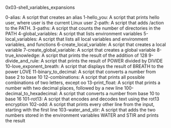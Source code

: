 0x03-shell_variables_expansions

0-alias: A script that creates an alias
1-hello_you: A script that prints hello user, where user is the current Linux user
2-path: A script that adds /action to the PATH.
3-paths: A script that counts the number of directories in the PATH
4-global_variables: A script that lists environment variables
5-local_variables: A script that lists all local variables and environment variables, and functions
6-create_local_variable: A script that creates a local variable
7-create_global_variable: A script that creates a global variable
8-true_knowledge: A script that prints the result of the addition of 128 
9-divide_and_rule: A script that prints the result of POWER divided by DIVIDE
10-love_exponent_breath: A script that displays the result of BREATH to the power LOVE
11-binary_to_decimal: A script that converts a number from base 2 to base 10
12-combinations: A script that prints all possible combinations of two letters, except oo
13-print_float: A script that prints a number with two decimal places, followed by a new line
100-decimal_to_hexadecimal: A script that converts a number from base 10 to base 16
101-rot13: A script that encodes and decodes text using the rot13 encryption
102-odd: A script that prints every other line from the input, starting with the first line
103-water_and_stir: A script that adds the two numbers stored in the environment variables WATER and STIR and prints the result



	
